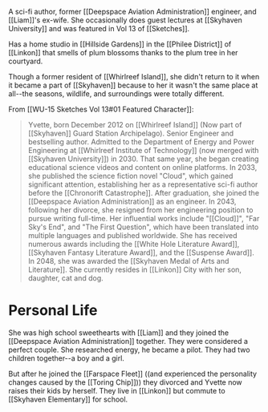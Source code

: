 
A sci-fi author, former [[Deepspace Aviation Administration]] engineer, and [[Liam]]'s ex-wife. She occasionally does guest lectures at [[Skyhaven University]] and was featured in Vol 13 of [[Sketches]].

Has a home studio in [[Hillside Gardens]] in the [[Philee District]] of [[Linkon]] that smells of plum blossoms thanks to the plum tree in her courtyard.

Though a former resident of [[Whirlreef Island]], she didn't return to it when it became a part of [[Skyhaven]] because to her it wasn't the same place at all--the seasons, wildlife, and surroundings were totally different.

From [[WU-15 Sketches Vol 13#01 Featured Character]]:
> Yvette, born December 2012 on [[Whirlreef Island]] (Now part of [[Skyhaven]] Guard Station Archipelago). Senior Engineer and bestselling author. Admitted to the Department of Energy and Power Engineering at [[Whirlreef Institute of Technology]] (now merged with [[Skyhaven University]]) in 2030. That same year, she began creating educational science videos and content on online platforms. In 2033, she published the science fiction novel "Cloud", which gained significant attention, establishing her as a representative sci-fi author before the [[Chronorift Catastrophe]]. After graduation, she joined the [[Deepspace Aviation Administration]] as an engineer. In 2043, following her divorce, she resigned from her engineering position to pursue writing full-time. Her influential works include "[[Cloud]]", "Far Sky's End", and "The First Question", which have been translated into multiple languages and published worldwide. She has received numerous awards including the [[White Hole Literature Award]], [[Skyhaven Fantasy Literature Award]], and the [[Suspense Award]]. In 2048, she was awarded the [[Skyhaven Medal of Arts and Literature]]. She currently resides in [[Linkon]] City with her son, daughter, cat and dog.

# Personal Life
She was high school sweethearts with [[Liam]] and they joined the [[Deepspace Aviation Administration]] together. They were considered a perfect couple. She researched energy, he became a pilot. They had two children together--a boy and a girl.

But after he joined the [[Farspace Fleet]] ((and experienced the personality changes caused by the [[Toring Chip]])) they divorced and Yvette now raises their kids by herself. They live in [[Linkon]] but commute to [[Skyhaven Elementary]] for school.